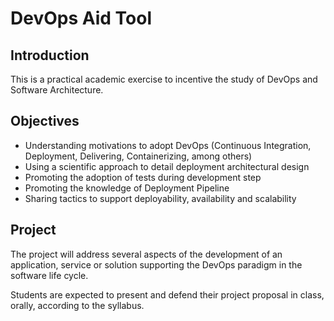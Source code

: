# DevOps Aid Tool

## Introduction 

This is a practical academic exercise to incentive the study of DevOps and Software Architecture.

## Objectives
* Understanding motivations to adopt DevOps (Continuous Integration, Deployment, Delivering, Containerizing, among others)
* Using a scientific approach to detail deployment architectural design
* Promoting the adoption of tests during development step
* Promoting the knowledge of Deployment Pipeline
* Sharing tactics to support deployability, availability and scalability

## Project

The project will address several aspects of the development of an application, service or solution supporting the DevOps paradigm in the software life cycle.

Students are expected to present and defend their project proposal in class, orally, according to the syllabus.
